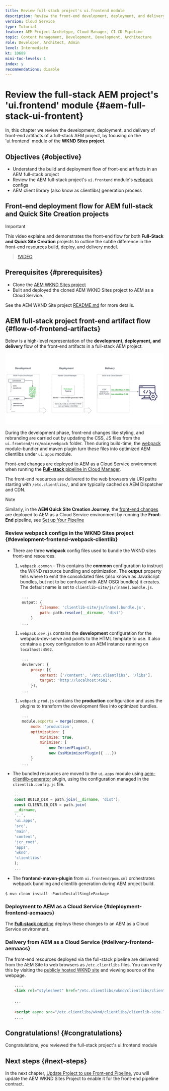 ```yaml
---
title: Review full-stack project's ui.frontend module
description: Review the front-end development, deployment, and delivery life cycle of a maven-based full-stack AEM Sites Project.
version: Cloud Service
type: Tutorial
feature: AEM Project Archetype, Cloud Manager, CI-CD Pipeline
topic: Content Management, Development, Development, Architecture
role: Developer, Architect, Admin
level: Intermediate
kt: 10689
mini-toc-levels: 1
index: y
recommendations: disable
---
```


# Review the full-stack AEM project's 'ui.frontend' module {#aem-full-stack-ui-frontent}

In, this chapter we review the development, deployment, and delivery of front-end artifacts of a full-stack AEM project, by focusing on the 'ui.frontend' module of the __WKND Sites project__.


## Objectives {#objective}

* Understand the build and deployment flow of front-end artifacts in an AEM full-stack project
* Review the AEM full-stack project's `ui.frontend` module's [webpack](https://webpack.js.org/) configs
* AEM client library (also know as clientlibs) generation process

## Front-end deployment flow for AEM full-stack and Quick Site Creation projects

>[!IMPORTANT]
>
>This video explains and demonstrates the front-end flow for both **Full-Stack and Quick Site Creation** projects to outline the subtle difference in the front-end resources build, deploy, and delivery model.

>[!VIDEO](https://video.tv.adobe.com/v/3409344/)

## Prerequisites {#prerequisites}


* Clone the [AEM WKND Sites project](https://github.com/adobe/aem-guides-wknd)
* Built and deployed the cloned AEM WKND Sites project to AEM as a Cloud Service. 

See the AEM WKND Site project [README.md](https://github.com/adobe/aem-guides-wknd/blob/main/README.md) for more details.

## AEM full-stack project front-end artifact flow {#flow-of-frontend-artifacts}

Below is a high-level representation of the __development, deployment, and delivery__ flow of the front-end artifacts in a full-stack AEM project.

![Development, Deployment and Delivery of Front-End Artifacts](assets/Dev-Deploy-Delivery-AEM-Project.png)


During the development phase, front-end changes like styling, and rebranding are carried out by updating the CSS, JS files from the `ui.frontend/src/main/webpack` folder. Then during build-time, the [webpack](https://webpack.js.org/) module-bundler and maven plugin turn these files into optimized AEM clientlibs under `ui.apps` module. 

Front-end changes are deployed to AEM as a Cloud Service environment when running the [__Full-stack__ pipeline in Cloud Manager](https://experienceleague.adobe.com/docs/experience-manager-cloud-service/content/implementing/using-cloud-manager/cicd-pipelines/introduction-ci-cd-pipelines.html).

The front-end resources are delivered to the web browsers via URI paths starting with `/etc.clientlibs/`, and are typically cached on AEM Dispatcher and CDN.


>[!NOTE]
>
> Similarly, in the __AEM Quick Site Creation Journey__, the [front-end changes](https://experienceleague.adobe.com/docs/experience-manager-cloud-service/content/sites/administering/site-creation/quick-site/customize-theme.html) are deployed to AEM as a Cloud Service environment by running the __Front-End__ pipeline, see [Set up Your Pipeline](https://experienceleague.adobe.com/docs/experience-manager-cloud-service/content/sites/administering/site-creation/quick-site/pipeline-setup.html)

### Review webpack configs in the WKND Sites project {#development-frontend-webpack-clientlib}

*   There are three __webpack__ config files used to bundle the WKND sites front-end resources.

    1. `webpack.common` - This contains the __common__ configuration to instruct the WKND resource bundling and optimization. The __output__ property tells where to emit the  consolidated files (also known as JavaScript bundles, but not to be confused with AEM OSGi bundles) it creates. The default name is set to `clientlib-site/js/[name].bundle.js`.

    ```javascript
        ...
        output: {
                filename: 'clientlib-site/js/[name].bundle.js',
                path: path.resolve(__dirname, 'dist')
            }
        ...    
    ```

    1. `webpack.dev.js` contains the __development__ configuration for the webpack-dev-serve and points to the HTML template to use. It also contains a proxy configuration to an AEM instance running on `localhost:4502`.

    ```javascript
        ...
        devServer: {
            proxy: [{
                context: ['/content', '/etc.clientlibs', '/libs'],
                target: 'http://localhost:4502',
            }],
        ...    
    ```

    1. `webpack.prod.js` contains the __production__ configuration and uses the plugins to transform the development files into optimized bundles.

    ```javascript
        ...
        module.exports = merge(common, {
            mode: 'production',
            optimization: {
                minimize: true,
                minimizer: [
                    new TerserPlugin(),
                    new CssMinimizerPlugin({ ...})
            }
        ...    
    ```


*   The bundled resources are moved to the `ui.apps` module using [aem-clientlib-generator](https://www.npmjs.com/package/aem-clientlib-generator) plugin, using the configuration managed in the `clientlib.config.js` file.

```javascript
    ...
    const BUILD_DIR = path.join(__dirname, 'dist');
    const CLIENTLIB_DIR = path.join(
    __dirname,
    '..',
    'ui.apps',
    'src',
    'main',
    'content',
    'jcr_root',
    'apps',
    'wknd',
    'clientlibs'
    );
    ...
```

*   The __frontend-maven-plugin__ from `ui.frontend/pom.xml` orchestrates webpack bundling and clientlib generation during AEM project build.

  `$ mvn clean install -PautoInstallSinglePackage`

### Deployment to AEM as a Cloud Service {#deployment-frontend-aemaacs}

The [__Full-stack__ pipeline](https://experienceleague.adobe.com/docs/experience-manager-cloud-service/content/implementing/using-cloud-manager/cicd-pipelines/introduction-ci-cd-pipelines.html?#full-stack-pipeline) deploys these changes to an AEM as a Cloud Service environment.


### Delivery from AEM as a Cloud Service {#delivery-frontend-aemaacs}

The front-end resources deployed via the full-stack pipeline are delivered from the AEM Site to web browsers as `/etc.clientlibs` files. You can verify this by visiting the [publicly hosted WKND site](https://wknd.site/content/wknd/us/en.html) and viewing source of the webpage. 

```html
    ....
    <link rel="stylesheet" href="/etc.clientlibs/wknd/clientlibs/clientlib-site.lc-181cd4102f7f49aa30eea548a7715c31-lc.min.css" type="text/css">

    ...

    <script async src="/etc.clientlibs/wknd/clientlibs/clientlib-site.lc-d4e7c03fe5c6a405a23b3ca1cc3dcd3d-lc.min.js"></script>
    ....
```

## Congratulations! {#congratulations}

Congratulations, you reviewed the full-stack project's ui.frontend module

## Next steps {#next-steps}

In the next chapter, [Update Project to use Front-end Pipeline](update-project.md), you will update the AEM WKND Sites Project to enable it for the front-end pipeline contract.
